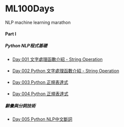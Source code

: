 # ML100Days
NLP machine learning marathon
#### Part I
##### Python NLP程式基礎
- [Day 001 文字處理函數介紹 - String Operation](https://github.com/gueiyajhang/ML100Days/blob/main/homework/Day1-%20String%20operation%E4%BD%9C%E6%A5%AD.ipynb) 
<br><br>
- [Day 002 Python 文字處理函數介紹 - String Operation](https://github.com/gueiyajhang/ML100Days/blob/main/homework/Day2-%20String%20operation%E4%BD%9C%E6%A5%AD.ipynb) 
<br><br>
- [Day 003 Python 正規表達式](https://github.com/gueiyajhang/ML100Days/blob/main/homework/Day3_Regex_%E4%BD%9C%E6%A5%AD.ipynb) 
<br><br>
- [Day 004 Python 正規表達式](https://github.com/gueiyajhang/ML100Days/blob/main/homework/Day4-%20Python_regular_expression_%E4%BD%9C%E6%A5%AD.ipynb) 
##### 辭彙與分詞技術
- [Day 005 Python NLP中文斷詞](https://github.com/gueiyajhang/ML100Days/blob/main/homework/Day5-%20%E6%96%B7%E8%A9%9E%E4%BD%9C%E6%A5%AD.ipynb)
<br><br>
